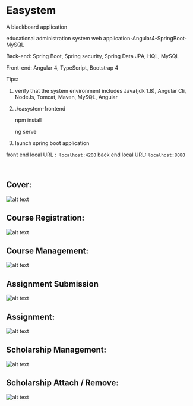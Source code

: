 # Easystem

A blackboard application

educational administration system web application-Angular4-SpringBoot-MySQL

Back-end: Spring Boot, Spring security, Spring Data JPA, HQL, MySQL

Front-end: Angular 4, TypeScript, Bootstrap 4




Tips:

1. verify that the system environment includes Java(jdk 1.8), Angular Cli, NodeJs, Tomcat, Maven, MySQL, Angular

2.  ./easystem-frontend

    npm install

    ng serve

3. launch spring boot application

front end local URL :``` localhost:4200```
back end local URL: ```localhost:8080```


​    
## Cover:

![alt text](https://i.imgur.com/Pff7G76.png)

## Course Registration:

![alt text](https://i.imgur.com/LASicZt.png)

## Course Management:

![alt text](https://i.imgur.com/clzK7pL.png)

## Assignment Submission

![alt text](https://i.imgur.com/Sy9BSP4.png)

## Assignment:

![alt text](https://i.imgur.com/6XP41oI.png)

## Scholarship Management:

![alt text](https://i.imgur.com/QJKFRks.png)

## Scholarship Attach / Remove:

![alt text](https://i.imgur.com/EWruwTt.png)


